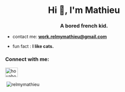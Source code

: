 <h1 align="center">Hi 👋, I'm Mathieu</h1>
<h3 align="center">A bored french kid.</h3>

- contact me: **work.relmymathieu@gmail.com**

- fun fact : **I like cats.**

<h3 align="left">Connect with me:</h3>
<p align="left">
<a href="https://discord.gg/houahoua" target="blank"><img align="center" src="https://raw.githubusercontent.com/rahuldkjain/github-profile-readme-generator/master/src/images/icons/Social/discord.svg" alt="houahoua" height="30" width="40" /></a>
</p>

<p>&nbsp;<img align="center" src="https://github-readme-stats.vercel.app/api?username=relmymathieu&show_icons=true&locale=en" alt="relmymathieu" /></p>
